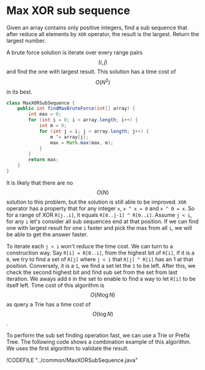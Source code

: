# Max XOR sub sequence

Given an array contains only positive integers, find a sub sequence that after
reduce all elements by `XOR` operator, the result is the largest. Return the largest number.

A brute force solution is iterate over every range pairs $$(i, j)$$ and find the
one with largest result. This solution has a time cost of $$O(N^2)$$ in its best.

```java
class MaxXORSubSequence {
    public int findMaxBruteForce(int[] array) {
        int max = 0;
        for (int i = 0; i < array.length; i++) {
            int m = 0;
            for (int j = i; j < array.length; j++) {
                m ^= array[j];
                max = Math.max(max, m);
            }
        }
        return max;
    }
}
```

It is likely that there are no $$O(N)$$ solution to this problem, but the solution
is still able to be improved. `XOR` operator has a property that for any integer `x`,
`x ^ x = 0` and `x ^ 0 = x`. So for a range of XOR `R[j..i]`, it equals
`R[0..j-1] ^ R[0..i]`. Assume `j < i`, for any `i` let's consider all sub sequences
end at that position. If we can find one with largest result for one `i` faster and
pick the max from all `i`, we will be able to get the answer faster.

To iterate each `j < i` won't reduce the time cost. We can turn to a construction way.
Say `R[i] = R[0..i]`, from the highest bit of `R[i]`, if it is a `0`, we try to find
a set of `R[j]` where `j < i` that `R[j] ^ R[i]` has an 1 at that position. Conversely,
it is a `1`, we find a set let the `1` to be left. After this, we check the second highest bit
and find sub set from the set from last iteration. We aways add `0` in the set to enable
to find a way to let `R[i]` to be itself left. Time cost of this algorithm is $$O(N\log N)$$
as query a Trie has a time cost of $$O(\log N)$$.

To perform the sub set finding operation fast, we can use a Trie or Prefix Tree.
The following code shows a combination example of this algorithm. We uses the first
algorithm to validate the result.

!CODEFILE "../common/MaxXORSubSequence.java"

